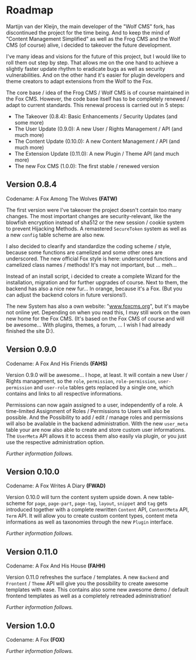 Roadmap
=======

Martijn van der Kleijn, the main developer of the "Wolf CMS" fork, has discontinued the project for
the time being. And to keep the mind of "Content Management Simplified" as well as the Frog CMS
and the Wolf CMS (of course) alive, i decided to takeover the future development.

I've many ideas and visions for the future of this project, but I would like to roll them out step
by step. That allows me on the one hand to achieve a slightly faster update rhythm to eradicate bugs
as well as security vulnerabilities. And on the other hand it's easier for plugin developers and
theme creators to adapt extensions from the Wolf to the Fox.

The core base / idea of the Frog CMS / Wolf CMS is of course maintained in the Fox CMS. However, the
code base itself has to be completely renewed / adapt to current standards. This renewal process
is carried out in 5 steps:

-   The Takeover (0.8.4): Basic Enhancements / Security Updates (and some more)
-   The User Update (0.9.0): A new User / Rights Management / API (and much more)
-   The Content Update (0.10.0): A new Content Management / API (and much more)
-   The Extension Update (0.11.0): A new Plugin / Theme API (and much more)
-   The new Fox CMS (1.0.0): The first stable / renewed version

Version 0.8.4
-------------
Codename: A Fox Among The Wolves **(FATW)**

The first version were I've takeover the project doesn't contain too many changes. The most
important changes are security-relevant, like the blowfish encryption instead of sha512 or the new
session / cookie system to prevent Hijacking Methods. A remastered `SecureToken` system as well as
a new `config` table scheme are also new.

I also decided to clearify and standardize the coding scheme / style, because some functions are
camelized and some other ones are underscored. The new official Fox style is here: underscored
functions and camelized class names / methods! It's may not important, but ... meh...

Instead of an install script, i decided to create a complete Wizard for the installation, migration
and for further upgrades of course. Next to them, the backend has also a nice new fur... In orange,
because it's a Fox. (But you can adjust the backend colors in future versions!).

The new System has also a own website: "www.foxcms.org", but it's maybe not online yet. Depending
on when you read this, I may still work on the own new home for the Fox CMS. (It's based on the
Fox CMS of course and will be awesome... With plugins, themes, a forum, ... I wish I had already
finished the site D:).


Version 0.9.0
-------------
Codename: A Fox And His Friends **(FAHS)**

Version 0.9.0 will be awesome... I hope, at least. It will contain a new User / Rights management,
so the `role`, `permission`, `role-permission`, `user-permission` and `user-role` tables gets
replaced by a single one, which contains and links to all respective informations.

Permissions can now again assigned to a user, independently of a role. A time-limited Assignment
of Roles / Permissions to Users will also be possible. And the Possibility to add / edit / manage
roles and permissions will also be available in the backend administration. With the new `user_meta`
table your are now also able to create and store custom user informations. The `UserMeta` API allows
it to access them also easily via plugin, or you just use the respective administration option.

*Further information follows.*

Version 0.10.0
--------------
Codename: A Fox Writes A Diary **(FWAD)**

Version 0.10.0 will turn the content system upside down. A new table-scheme for `page`, `page-part`,
`page-tag`, `layout`, `snippet` and `tag` gets introduced together with a complete rewritten
`Content` API, `ContentMeta` API, `Term` API. It will allow you to create custom content types,
content meta informations as well as taxonomies through the new `Plugin` interface.

*Further information follows.*

Version 0.11.0
--------------
Codename: A Fox And His House **(FAHH)**

Version 0.11.0 refreshes the surface / templates. A new `Backend` and `Frontent` / `Theme` API will
give you the possibility to create awesome templates with ease. This contains also some new awesome
demo / default frontend templates as well as a completely retreaded administration!

*Further information follows.*

Version 1.0.0
-------------
Codename: A Fox **(FOX)**

*Further information follows.*
